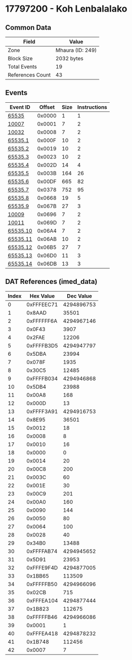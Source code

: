 # 17797200 - Koh Lenbalalako

## Common Data

| Field            | Value            |
|------------------|------------------|
| Zone             | Mhaura (ID: 249) |
| Block Size       | 2032 bytes       |
| Total Events     | 19               |
| References Count | 43               |

## Events

| Event ID                  | Offset   |   Size |   Instructions |
|---------------------------|----------|--------|----------------|
| [65535](./65535.md)       | 0x0000   |      1 |              1 |
| [10007](./10007.md)       | 0x0001   |      7 |              2 |
| [10032](./10032.md)       | 0x0008   |      7 |              2 |
| [65535.1](./65535.1.md)   | 0x000F   |     10 |              2 |
| [65535.2](./65535.2.md)   | 0x0019   |     10 |              2 |
| [65535.3](./65535.3.md)   | 0x0023   |     10 |              2 |
| [65535.4](./65535.4.md)   | 0x002D   |     14 |              4 |
| [65535.5](./65535.5.md)   | 0x003B   |    164 |             26 |
| [65535.6](./65535.6.md)   | 0x00DF   |    665 |             82 |
| [65535.7](./65535.7.md)   | 0x0378   |    752 |             95 |
| [65535.8](./65535.8.md)   | 0x0668   |     19 |              5 |
| [65535.9](./65535.9.md)   | 0x067B   |     27 |              3 |
| [10009](./10009.md)       | 0x0696   |      7 |              2 |
| [10011](./10011.md)       | 0x069D   |      7 |              2 |
| [65535.10](./65535.10.md) | 0x06A4   |      7 |              2 |
| [65535.11](./65535.11.md) | 0x06AB   |     10 |              2 |
| [65535.12](./65535.12.md) | 0x06B5   |     27 |              7 |
| [65535.13](./65535.13.md) | 0x06D0   |     11 |              3 |
| [65535.14](./65535.14.md) | 0x06DB   |     13 |              3 |

## DAT References (imed_data)

|   Index | Hex Value   |   Dec Value |
|---------|-------------|-------------|
|       0 | 0xFFFEEC71  |  4294896753 |
|       1 | 0x8AAD      |       35501 |
|       2 | 0xFFFFFF6A  |  4294967146 |
|       3 | 0x0F43      |        3907 |
|       4 | 0x2FAE      |       12206 |
|       5 | 0xFFFFB3D5  |  4294947797 |
|       6 | 0x5DBA      |       23994 |
|       7 | 0x078F      |        1935 |
|       8 | 0x30C5      |       12485 |
|       9 | 0xFFFFB034  |  4294946868 |
|      10 | 0x5DB4      |       23988 |
|      11 | 0x00A8      |         168 |
|      12 | 0x000D      |          13 |
|      13 | 0xFFFF3A91  |  4294916753 |
|      14 | 0x8E95      |       36501 |
|      15 | 0x0012      |          18 |
|      16 | 0x0008      |           8 |
|      17 | 0x0010      |          16 |
|      18 | 0x0000      |           0 |
|      19 | 0x0014      |          20 |
|      20 | 0x00C8      |         200 |
|      21 | 0x003C      |          60 |
|      22 | 0x001E      |          30 |
|      23 | 0x00C9      |         201 |
|      24 | 0x00A0      |         160 |
|      25 | 0x0090      |         144 |
|      26 | 0x0050      |          80 |
|      27 | 0x0064      |         100 |
|      28 | 0x0028      |          40 |
|      29 | 0x34B0      |       13488 |
|      30 | 0xFFFFAB74  |  4294945652 |
|      31 | 0x5D91      |       23953 |
|      32 | 0xFFFE9F4D  |  4294877005 |
|      33 | 0x1BB65     |      113509 |
|      34 | 0xFFFFFB50  |  4294966096 |
|      35 | 0x02CB      |         715 |
|      36 | 0xFFFEA104  |  4294877444 |
|      37 | 0x1B823     |      112675 |
|      38 | 0xFFFFFB46  |  4294966086 |
|      39 | 0x0001      |           1 |
|      40 | 0xFFFEA418  |  4294878232 |
|      41 | 0x1B748     |      112456 |
|      42 | 0x0007      |           7 |
